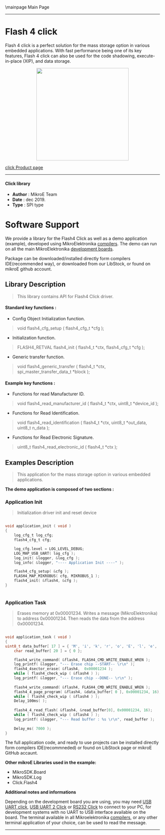 \mainpage Main Page
 
 

---
# Flash 4 click

Flash 4 click is a perfect solution for the mass storage option in various embedded applications. With fast performance being one of its key features, Flash 4 click can also be used for the code shadowing, execute-in-place (XIP), and data storage.

<p align="center">
  <img src="https://download.mikroe.com/images/click_for_ide/flash4_click.png" height=300px>
</p>

[click Product page](<https://www.mikroe.com/flash-4-click>)

---


#### Click library 

- **Author**        : MikroE Team
- **Date**          : dec 2019.
- **Type**          : SPI type


# Software Support

We provide a library for the Flash4 Click 
as well as a demo application (example), developed using MikroElektronika 
[compilers](https://shop.mikroe.com/compilers). 
The demo can run on all the main MikroElektronika [development boards](https://shop.mikroe.com/development-boards).

Package can be downloaded/installed directly form compilers IDE(recommended way), or downloaded from our LibStock, or found on mikroE github account. 

## Library Description

> This library contains API for Flash4 Click driver.

#### Standard key functions :

- Config Object Initialization function.
> void flash4_cfg_setup ( flash4_cfg_t *cfg ); 
 
- Initialization function.
> FLASH4_RETVAL flash4_init ( flash4_t *ctx, flash4_cfg_t *cfg );

- Generic transfer function.
> void flash4_generic_transfer ( flash4_t *ctx, spi_master_transfer_data_t *block );


#### Example key functions :

- Functions for read Manufacturer ID.
> void flash4_read_manufacturer_id ( flash4_t *ctx, uint8_t *device_id );
 
- Functions for Read Identification.
> void flash4_read_identification ( flash4_t *ctx, uint8_t *out_data, uint8_t n_data );

- Functions for Read Electronic Signature.
> uint8_t flash4_read_electronic_id ( flash4_t *ctx );

## Examples Description

 
> This application for the mass storage option in various embedded applications.
 

**The demo application is composed of two sections :**

### Application Init 

> Initialization driver init and reset device 

```c

void application_init ( void )
{
    log_cfg_t log_cfg;
    flash4_cfg_t cfg;

    log_cfg.level = LOG_LEVEL_DEBUG;
    LOG_MAP_USB_UART( log_cfg );
    log_init( &logger, &log_cfg );
    log_info( &logger, "---- Application Init ----" );

    flash4_cfg_setup( &cfg );
    FLASH4_MAP_MIKROBUS( cfg, MIKROBUS_1 );
    flash4_init( &flash4, &cfg );
}
  
```

### Application Task

> Erases memory at 0x00001234.
   Writes a message (MikroElektronika) to address 0x00001234.
   Then reads the data from the address 0x00001234. 

```c

void application_task ( void )
{
uint8_t data_buffer[ 17 ] = { 'M', 'i', 'k', 'r', 'o', 'E', 'l', 'e', 'k', 't', 'r', 'o', 'n', 'i', 'k', 'a', 0 };
    char read_buffer[ 20 ] = { 0 };

    flash4_write_command( &flash4, FLASH4_CMD_WRITE_ENABLE_WREN );
    log_printf( &logger, "--- Erase chip --START-- \r\n" );
    flash4_4sector_erase( &flash4,  0x00001234 );
    while ( flash4_check_wip ( &flash4 ) );
    log_printf( &logger, "--- Erase chip --DONE-- \r\n" );
    
    flash4_write_command( &flash4, FLASH4_CMD_WRITE_ENABLE_WREN );
    flash4_4_page_program( &flash4, &data_buffer[ 0 ], 0x00001234, 16);
    while ( flash4_check_wip ( &flash4 ) );
    Delay_100ms( );
    
    flash4_4_read_flash( &flash4, &read_buffer[0], 0x00001234, 16);
    while ( flash4_check_wip ( &flash4 ) );
    log_printf( &logger, "--- Read buffer : %s \r\n", read_buffer );
    
    Delay_ms( 7000 );
}  

```

The full application code, and ready to use projects can be  installed directly form compilers IDE(recommneded) or found on LibStock page or mikroE GitHub accaunt.

**Other mikroE Libraries used in the example:** 

- MikroSDK.Board
- MikroSDK.Log
- Click.Flash4

**Additional notes and informations**

Depending on the development board you are using, you may need 
[USB UART click](https://shop.mikroe.com/usb-uart-click), 
[USB UART 2 Click](https://shop.mikroe.com/usb-uart-2-click) or 
[RS232 Click](https://shop.mikroe.com/rs232-click) to connect to your PC, for 
development systems with no UART to USB interface available on the board. The 
terminal available in all Mikroelektronika 
[compilers](https://shop.mikroe.com/compilers), or any other terminal application 
of your choice, can be used to read the message.



---
